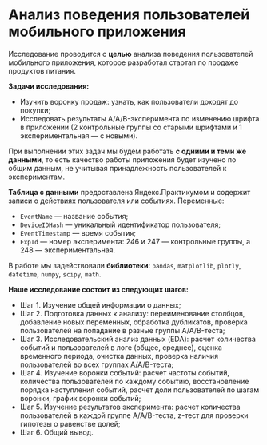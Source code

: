# Анализ поведения пользователей мобильного приложения

Исследование проводится с **целью** анализа поведения пользователей мобильного приложения, которое разработал стартап по продаже продуктов питания.

**Задачи исследования:**

- Изучить воронку продаж: узнать, как пользователи доходят до покупки;
- Исследовать результаты A/A/B-эксперимента по изменению шрифта в приложении (2 контрольные группы со старыми шрифтами и 1 экспериментальная — с новыми). 

При выполнении этих задач мы будем работать **с одними и теми же данными**, то есть качество работы приложения будет изучено по общим данным, не учитывая принадлежность пользователей к экспериментам.

**Таблица с данными** предоставлена Яндекс.Практикумом и содержит записи о действиях пользователя или событиях. Переменные: 
- `EventName` — название события;
- `DeviceIDHash` — уникальный идентификатор пользователя;
- `EventTimestamp` — время события;
- `ExpId` — номер эксперимента: 246 и 247 — контрольные группы, а 248 — экспериментальная.

В работе мы задействовали **библиотеки**: `pandas`, `matplotlib`, `plotly`, `datetime`, `numpy`, `scipy`, `math`.

**Наше исследование состоит из следующих шагов:**
- Шаг 1. Изучение общей информации о данных;
- Шаг 2. Подготовка данных к анализу: переименование столбцов, добавление новых переменных, обработка дубликатов, проверка пользователей на попадание в разные группы A/A/B-теста; 
- Шаг 3. Исследовательский анализ данных (EDA): расчет количества событий и пользователей в логе (общее, среднее), оценка временного периода, очистка данных, проверка наличия пользователей во всех группах A/A/B-теста;
- Шаг 4. Изучение воронки событий: расчет частоты событий, количества пользователей по каждому событию, восстановление порядка наступления событий, расчет доли пользователей по шагам воронки, график воронки событий;
- Шаг 5. Изучение результатов эксперимента: расчет количества пользователей в каждой группе A/A/B-теста, z-тест для проверки гипотезы о равенстве долей;
- Шаг 6. Общий вывод.